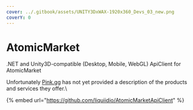 ```yaml
---
cover: ../.gitbook/assets/UNITY3DxWAX-1920x360_Devs_03_new.png
coverY: 0
---
```


# AtomicMarket

.NET and Unity3D-compatible (Desktop, Mobile, WebGL) ApiClient for AtomicMarket



Unfortunately [Pink.gg](https://pink.gg/) has not yet provided a description of the products and services they offer.\


{% embed url="https://github.com/liquiidio/AtomicMarketApiClient" %}
